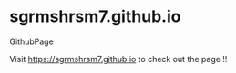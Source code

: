 # sgrmshrsm7.github.io
GithubPage


Visit https://sgrmshrsm7.github.io to check out the page :bangbang:
